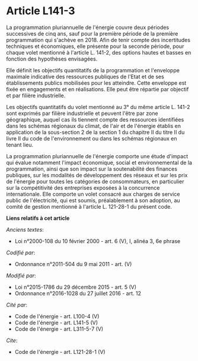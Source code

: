 # Article L141-3

La programmation pluriannuelle de l'énergie couvre deux périodes successives de cinq ans, sauf pour la première période de la
première programmation qui s'achève en 2018. Afin de tenir compte des incertitudes techniques et économiques, elle présente
pour la seconde période, pour chaque volet mentionné à l'article L. 141-2, des options hautes et basses en fonction des
hypothèses envisagées. 

Elle définit les objectifs quantitatifs de la programmation et l'enveloppe maximale indicative des ressources publiques de
l'Etat et de ses établissements publics mobilisées pour les atteindre. Cette enveloppe est fixée en engagements et en
réalisations. Elle peut être répartie par objectif et par filière industrielle. 

Les objectifs quantitatifs du volet mentionné au 3° du même article L. 141-2 sont exprimés par filière industrielle et
peuvent l'être par zone géographique, auquel cas ils tiennent compte des ressources identifiées dans les schémas régionaux du
climat, de l'air et de l'énergie établis en application de la sous-section 2 de la section 1 du chapitre II du titre II du
livre II du code de l'environnement ou dans les schémas régionaux en tenant lieu. 

La programmation pluriannuelle de l'énergie comporte une étude d'impact qui évalue notamment l'impact économique, social et
environnemental de la programmation, ainsi que son impact sur la soutenabilité des finances publiques, sur les modalités de
développement des réseaux et sur les prix de l'énergie pour toutes les catégories de consommateurs, en particulier sur la
compétitivité des entreprises exposées à la concurrence internationale. Elle comporte un volet consacré aux charges de
service public de l'électricité, qui est soumis, préalablement à son adoption, au comité de gestion mentionné à l'article L.
121-28-1 du présent code.

**Liens relatifs à cet article**

_Anciens textes_:

  - Loi n°2000-108 du 10 février 2000 - art. 6 (V), I, alinéa 3, 6e phrase

_Codifié par_:

  - Ordonnance n°2011-504 du 9 mai 2011 - art. (V)

_Modifié par_:

  - Loi n°2015-1786 du 29 décembre 2015 - art. 5 (V)
  - Ordonnance n°2016-1028 du 27 juillet 2016 - art. 12

_Cité par_:

  - Code de l'énergie - art. L100-4 (V)
  - Code de l'énergie - art. L141-5 (V)
  - Code de l'énergie - art. L311-5-7 (V)

_Cite_:

  - Code de l'énergie - art. L121-28-1 (V)
